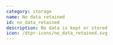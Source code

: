 ```yaml
---
category: storage
name: No data retained
id: no_data_retained
description: No data is kept or stored
icon: /dtpr-icons/no_data_retained.svg
---
```

